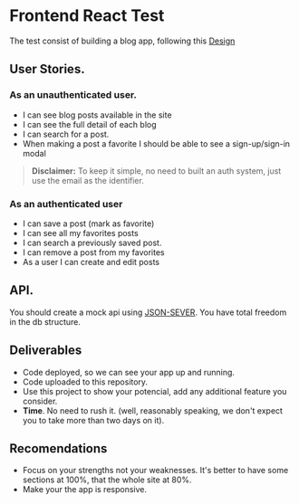 # Frontend React Test

The test consist of building a blog app, following this [Design](https://www.figma.com/file/7TDv8jsZ36rUFFj2cwa4yT/Technical-Test---Javascript)

## User Stories.

### As an unauthenticated user.
- I can see blog posts available in the site
- I can see the full detail of each blog
- I can search for a post.
- When making a post a favorite I should be able to see a sign-up/sign-in modal 

> **Disclaimer:** To keep it simple, no need to built an auth system, just use the email as the identifier.

### As an authenticated user

- I can save a post (mark as favorite)
- I can see all my favorites posts
- I can search a previously saved post.
- I can remove a post from my favorites
- As a user I can create and edit posts

## API.

You should create a mock api using [JSON-SEVER](https://my-json-server.typicode.com/). You have total freedom in the db structure. 

## Deliverables

 - Code deployed, so we can see your app up and running.
 - Code uploaded to this repository.
 - Use this project to show your potencial, add any additional feature you consider.
 - **Time**. No need to rush it. (well, reasonably speaking, we don't expect you to take more than two days on it).

## Recomendations

 - Focus on your strengths not your weaknesses. It's better to have some sections at 100%, that the whole site at 80%.
 - Make your the app is responsive.
